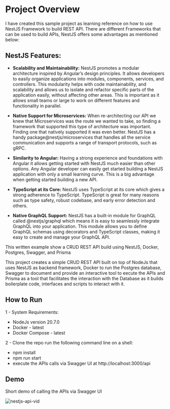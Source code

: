 # Project Overview
I have created this sample project as learning reference on how to use NestJS Framework to build REST API. There are different Frameworks that can be used to build APIs, NestJS offers some advantages as mentioned below:

## NestJS Features:

  -  **Scalability and Maintainability:** NestJS promotes a modular architecture inspired by Angular’s design principles. It allows developers to easily organize applications into modules, components, services, and controllers. This modularity helps with code maintainability, and scalability and allows us to isolate and refactor specific parts of the application easily, without affecting other areas. This is important as it allows small teams or large to work on different features and functionality in parallel.
    
  -  **Native Support for Microservices:**
When re-architecting our API we knew that Microservices was the route we wanted to take, so finding a framework that supported this type of architecture was important. Finding one that natively supported it was even better. NestJS has a handy package@nestjs/microservices that handles all the service communication and supports a range of transport protocols, such as gRPC.

  - **Similarity to Angular:**
    Having a strong experience and foundations with Angular it allows getting started with NestJS much easier than other options. Any Angular developer can easily get started building a NestJS application with only a small learning curve. This is a big advantage when getting started building a new API.

  - **TypeScript at its Core:**
NestJS uses TypeScript at its core which gives a strong adherence to TypeScript. TypeScript is great for many reasons such as type safety, robust codebase, and early error detection and others.

  - **Native GraphQL Support:**
NestJS has a built-in module for GraphQL called @nestjs/graphql which means it is easy to seamlessly integrate GraphQL into your application. This module allows you to define GraphQL schemas using decorators and TypeScript classes, making it easy to create and manage your GraphQL API.

  This written example show a CRUD REST API build using NestJS, Docker, Postgres, Swagger, and Prisma

This project creates a simple CRUD REST API built on top of NodeJs that uses NestJS as backend framework, Docker to run the Postgres database, Swagger to document and provide an interactive tool to eecute the APIs and Prisma as a tool that facilitates the interaction with the Database as it builds boilerplate code, interfaces and scripts to interact with it.

## How to Run
1 - System Requirements:
  - NodeJs version 20.7.0
  - Docker - latest
  - Docker Compose - latest
    
2 - Clone the repo run the following command line on a shell:
  - npm install
  - npm run start
  - execute the APIs calls via Swagger UI at http://localhost:3000/api

## Demo
Short demo of calling the APIs via Swagger UI

![nestjs-api-vid](https://github.com/user-attachments/assets/37432bcf-9092-45e1-a118-437114ed63e4)


